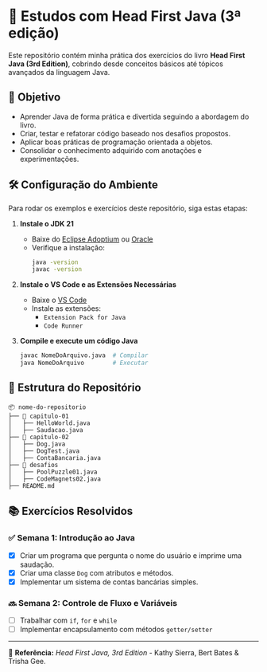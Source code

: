 # 📘 Estudos com Head First Java (3ª edição)

Este repositório contém minha prática dos exercícios do livro **Head First Java (3rd Edition)**, cobrindo desde conceitos básicos até tópicos avançados da linguagem Java.

## 📌 Objetivo

- Aprender Java de forma prática e divertida seguindo a abordagem do livro.
- Criar, testar e refatorar código baseado nos desafios propostos.
- Aplicar boas práticas de programação orientada a objetos.
- Consolidar o conhecimento adquirido com anotações e experimentações.

## 🛠️ Configuração do Ambiente

Para rodar os exemplos e exercícios deste repositório, siga estas etapas:

1. **Instale o JDK 21**

   - Baixe do [Eclipse Adoptium](https://adoptium.net/) ou [Oracle](https://www.oracle.com/java/technologies/javase/jdk21-archive-downloads.html)
   - Verifique a instalação:
     ```sh
     java -version
     javac -version
     ```

2. **Instale o VS Code e as Extensões Necessárias**

   - Baixe o [VS Code](https://code.visualstudio.com/)
   - Instale as extensões:
     - `Extension Pack for Java`
     - `Code Runner`

3. **Compile e execute um código Java**
   ```sh
   javac NomeDoArquivo.java  # Compilar
   java NomeDoArquivo        # Executar
   ```

## 📂 Estrutura do Repositório

```
📦 nome-do-repositorio
├── 📂 capitulo-01
│   ├── HelloWorld.java
│   ├── Saudacao.java
├── 📂 capitulo-02
│   ├── Dog.java
│   ├── DogTest.java
│   ├── ContaBancaria.java
├── 📂 desafios
│   ├── PoolPuzzle01.java
│   ├── CodeMagnets02.java
├── README.md
```

## 📚 Exercícios Resolvidos

### ✅ Semana 1: Introdução ao Java

- [x] Criar um programa que pergunta o nome do usuário e imprime uma saudação.
- [x] Criar uma classe `Dog` com atributos e métodos.
- [x] Implementar um sistema de contas bancárias simples.

### 🔜 Semana 2: Controle de Fluxo e Variáveis

- [ ] Trabalhar com `if`, `for` e `while`
- [ ] Implementar encapsulamento com métodos `getter/setter`

---

📖 **Referência:** _Head First Java, 3rd Edition_ - Kathy Sierra, Bert Bates & Trisha Gee.
